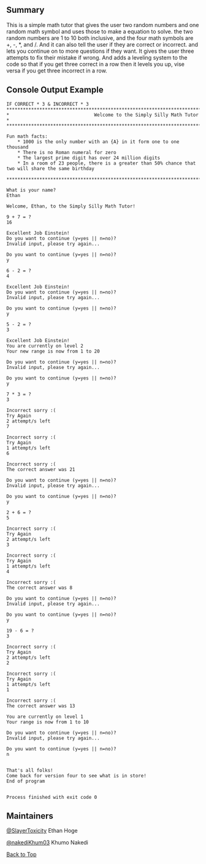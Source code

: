 ## Summary
This is a simple math tutor that gives the user two random numbers and one random math
symbol and uses those to make a equation to solve. the two random numbers are 1 to 10
both inclusive, and the four math symbols are +, -, *, and /. And it can also tell the
user if they are correct or incorrect. and lets you continue on to more questions if they
want. It gives the user three attempts to fix their mistake if wrong. And adds a leveling 
system to the code so that if you get three correct in a row then it levels you up, vise 
versa if you get three incorrect in a row.

## Console Output Example
```
IF CORRECT * 3 & INCORRECT * 3
******************************************************************************************************
*                               Welcome to the Simply Silly Math Tutor                               *
******************************************************************************************************

Fun math facts:
    * 1000 is the only number with an {A} in it form one to one thousand
    * There is no Roman numeral for zero
    * The largest prime digit has over 24 million digits
    * In a room of 23 people, there is a greater than 50% chance that two will share the same birthday

******************************************************************************************************

What is your name?
Ethan

Welcome, Ethan, to the Simply Silly Math Tutor!

9 + 7 = ?
16

Excellent Job Einstein!
Do you want to continue (y=yes || n=no)?
Invalid input, please try again...

Do you want to continue (y=yes || n=no)?
y

6 - 2 = ?
4

Excellent Job Einstein!
Do you want to continue (y=yes || n=no)?
Invalid input, please try again...

Do you want to continue (y=yes || n=no)?
y

5 - 2 = ?
3

Excellent Job Einstein!
You are currently on level 2
Your new range is now from 1 to 20

Do you want to continue (y=yes || n=no)?
Invalid input, please try again...

Do you want to continue (y=yes || n=no)?
y

7 * 3 = ?
3

Incorrect sorry :(
Try Again
2 attempt/s left
7

Incorrect sorry :(
Try Again
1 attempt/s left
6

Incorrect sorry :(
The correct answer was 21

Do you want to continue (y=yes || n=no)?
Invalid input, please try again...

Do you want to continue (y=yes || n=no)?
y

2 + 6 = ?
5

Incorrect sorry :(
Try Again
2 attempt/s left
3

Incorrect sorry :(
Try Again
1 attempt/s left
4

Incorrect sorry :(
The correct answer was 8

Do you want to continue (y=yes || n=no)?
Invalid input, please try again...

Do you want to continue (y=yes || n=no)?
y

19 - 6 = ?
3

Incorrect sorry :(
Try Again
2 attempt/s left
2

Incorrect sorry :(
Try Again
1 attempt/s left
1

Incorrect sorry :(
The correct answer was 13

You are currently on level 1
Your range is now from 1 to 10

Do you want to continue (y=yes || n=no)?
Invalid input, please try again...

Do you want to continue (y=yes || n=no)?
n


That's all folks!
Come back for version four to see what is in store!
End of program


Process finished with exit code 0

```

## Maintainers
[@SlayerToxicity](https://github.com/SlayerToxicity) Ethan Hoge

[@nakediKhum03](https://github.com/nakediKhum03) Khumo Nakedi

[Back to Top](#math-tutor-v1)